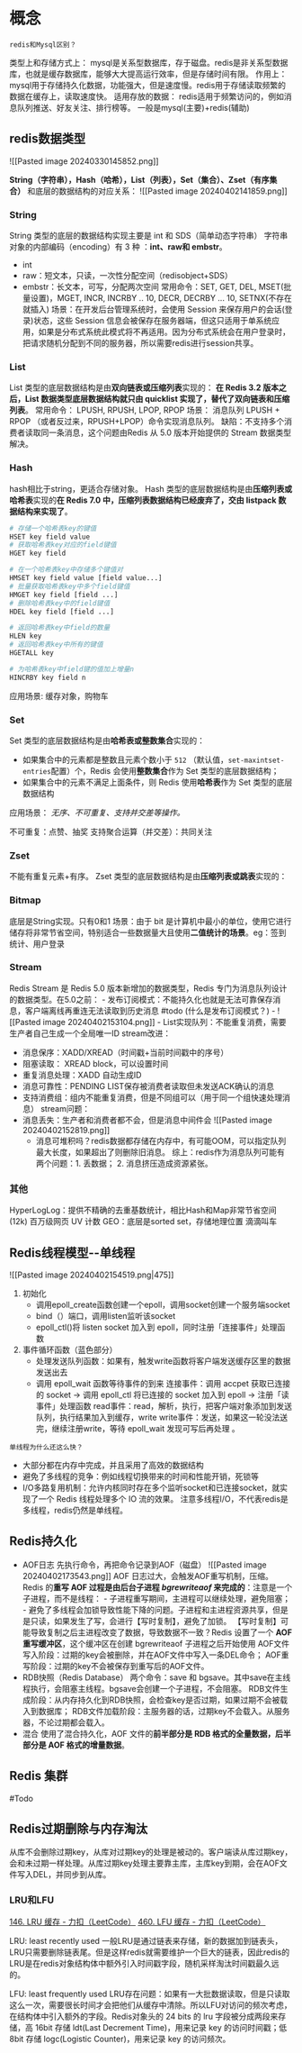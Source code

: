 # 概念
```ad-question
redis和Mysql区别？
```

类型上和存储方式上：
mysql是关系型数据库，存于磁盘。redis是非关系型数据库，也就是缓存数据库，能够大大提高运行效率，但是存储时间有限。
作用上：
mysql用于存储持久化数据，功能强大，但是速度慢。redis用于存储读取频繁的数据在缓存上，读取速度快。
适用存放的数据：
redis适用于频繁访问的，例如消息队列推送、好友关注、排行榜等。
一般是mysql(主要)+redis(辅助)

## redis数据类型


![[Pasted image 20240330145852.png]]


**String（字符串），Hash（哈希），List（列表），Set（集合）、Zset（有序集合）**
和底层的数据结构的对应关系：
![[Pasted image 20240402141859.png]]

### String
String 类型的底层的数据结构实现主要是 int 和 SDS（简单动态字符串）
字符串对象的内部编码（encoding）有 3 种 ：**int、raw和 embstr**。
- int
- raw：短文本，只读，一次性分配空间（redisobject+SDS）
- embstr：长文本，可写，分配两次空间
	常用命令：SET, GET, DEL, MSET(批量设置)，MGET, INCR,  INCRBY .. 10, DECR, DECRBY ... 10, SETNX(不存在就插入)
场景：在开发后台管理系统时，会使用 Session 来保存用户的会话(登录)状态，这些 Session 信息会被保存在服务器端，但这只适用于单系统应用，如果是分布式系统此模式将不再适用。因为分布式系统会在用户登录时，把请求随机分配到不同的服务器，所以需要redis进行session共享。

### List
List 类型的底层数据结构是由**双向链表或压缩列表**实现的：
**在 Redis 3.2 版本之后，List 数据类型底层数据结构就只由 quicklist 实现了，替代了双向链表和压缩列表**。
常用命令：
LPUSH, RPUSH, LPOP, RPOP
场景：
消息队列 LPUSH + RPOP （或者反过来，RPUSH+LPOP）命令实现消息队列。
缺陷：不支持多个消费者读取同一条消息，这个问题由Redis 从 5.0 版本开始提供的 Stream 数据类型解决。

### Hash
hash相比于string，更适合存储对象。
Hash 类型的底层数据结构是由**压缩列表或哈希表**实现的**在 Redis 7.0 中，压缩列表数据结构已经废弃了，交由 listpack 数据结构来实现了**。
```python
# 存储一个哈希表key的键值
HSET key field value   
# 获取哈希表key对应的field键值
HGET key field

# 在一个哈希表key中存储多个键值对
HMSET key field value [field value...] 
# 批量获取哈希表key中多个field键值
HMGET key field [field ...]       
# 删除哈希表key中的field键值
HDEL key field [field ...]    

# 返回哈希表key中field的数量
HLEN key       
# 返回哈希表key中所有的键值
HGETALL key 

# 为哈希表key中field键的值加上增量n
HINCRBY key field n        
```

应用场景:
缓存对象，购物车

### Set
Set 类型的底层数据结构是由**哈希表或整数集合**实现的：

- 如果集合中的元素都是整数且元素个数小于 `512` （默认值，`set-maxintset-entries`配置）个，Redis 会使用**整数集合**作为 Set 类型的底层数据结构；
- 如果集合中的元素不满足上面条件，则 Redis 使用**哈希表**作为 Set 类型的底层数据结构

应用场景：
*无序、不可重复、支持并交差等操作。*

不可重复：点赞、抽奖
支持聚合运算（并交差）：共同关注


### Zset

不能有重复元素+有序。
Zset 类型的底层数据结构是由**压缩列表或跳表**实现的：


### Bitmap

底层是String实现。只有0和1
场景：由于 bit 是计算机中最小的单位，使用它进行储存将非常节省空间，特别适合一些数据量大且使用**二值统计的场景**。eg：签到统计、用户登录

### Stream

Redis Stream 是 Redis 5.0 版本新增加的数据类型，Redis 专门为消息队列设计的数据类型。在5.0之前：
	- 发布订阅模式：不能持久化也就是无法可靠保存消息，客户端离线再重连无法读取到历史消息 #todo (什么是发布订阅模式？)
		- ![[Pasted image 20240402153104.png]]
	- List实现队列：不能重复消费，需要生产者自己生成一个全局唯一ID
stream改进：
- 消息保序：XADD/XREAD（时间戳+当前时间戳中的序号）
- 阻塞读取： XREAD block，可以设置时间
- 重复消息处理：XADD 自动生成ID
- 消息可靠性：PENDING LIST保存被消费者读取但未发送ACK确认的消息
- 支持消费组：组内不能重复消费，但是不同组可以（用于同一个组快速处理消息）
stream问题：
- 消息丢失：生产者和消费者都不会，但是消息中间件会
  ![[Pasted image 20240402152819.png]]
  - 消息可堆积吗？redis数据都存储在内存中，有可能OOM，可以指定队列最大长度，如果超出了则删除旧消息。
综上：redis作为消息队列可能有两个问题：1. 丢数据； 2. 消息挤压造成资源紧张。


### 其他
HyperLogLog：提供不精确的去重基数统计，相比Hash和Map非常节省空间(12k)
	百万级网页 UV 计数
GEO：底层是sorted set，存储地理位置
	滴滴叫车

## Redis线程模型--单线程

![[Pasted image 20240402154519.png|475]]

1. 初始化
    - 调用epoll_create函数创建一个epoll，调用socket创建一个服务端socket
    - bind（）端口，调用listen监听该socket
    - epoll_ctl()将 listen socket 加入到 epoll，同时注册「连接事件」处理函数
2. 事件循环函数（蓝色部分）
	- 处理发送队列函数：如果有，触发write函数将客户端发送缓存区里的数据发送出去
	- 调用 epoll_wait 函数等待事件的到来
		  连接事件：调用 accpet 获取已连接的 socket -> 调用 epoll_ctl 将已连接的 socket 加入到 epoll -> 注册「读事件」处理函数
		  read事件：read，解析，执行，把客户端对象添加到发送队列，执行结果加入到缓存，write
		  write事件：发送，如果这一轮没法送完，继续注册write，等待 epoll_wait 发现可写后再处理 。

```ad-question
单线程为什么还这么快？
```
- 大部分都在内存中完成，并且采用了高效的数据结构
- 避免了多线程的竞争：例如线程切换带来的时间和性能开销，死锁等
- I/O多路复用机制：允许内核同时存在多个监听socket和已连接socket，就实现了一个 Redis 线程处理多个 IO 流的效果。
注意多线程I/O，不代表redis是多线程，redis仍然是单线程。

## Redis持久化
- AOF日志
  先执行命令，再把命令记录到AOF（磁盘）
  ![[Pasted image 20240402173543.png]]
  AOF 日志过大，会触发AOF重写机制，压缩。
  Redis 的**重写 AOF 过程是由后台子进程 _bgrewriteaof_ 来完成的**：注意是一个子进程，而不是线程： - 子进程重写期间，主进程可以继续处理，避免阻塞； - 避免了多线程会加锁导致性能下降的问题。子进程和主进程资源共享，但是是只读，如果发生了写，会进行【写时复制】，避免了加锁。
  【写时复制】可能导致复制之后主进程改变了数据，导致数据不一致？Redis 设置了一个 **AOF 重写缓冲区**，这个缓冲区在创建 bgrewriteaof 子进程之后开始使用
  AOF文件写入阶段：过期的key会被删除，并在AOF文件中写入一条DEL命令；
  AOF重写阶段：过期的key不会被保存到重写后的AOF文件。
- RDB快照（Redis Database）
  两个命令：save 和 bgsave。其中save在主线程执行，会阻塞主线程。bgsave会创建一个子进程，不会阻塞。
  RDB文件生成阶段：从内存持久化到RDB快照，会检查key是否过期，如果过期不会被载入到数据库；
  RDB文件加载阶段：主服务器的话，过期key不会载入。从服务器，不论过期都会载入。
- 混合
  使用了混合持久化，AOF 文件的**前半部分是 RDB 格式的全量数据，后半部分是 AOF 格式的增量数据**。

## Redis 集群
#Todo 

## Redis过期删除与内存淘汰

从库不会删除过期key，从库对过期key的处理是被动的。客户端读从库过期key，会和未过期一样处理。从库过期key处理主要靠主库，主库key到期，会在AOF文件写入DEL，并同步到从库。

### LRU和LFU
[146. LRU 缓存 - 力扣（LeetCode）](https://leetcode.cn/problems/lru-cache/description/)
[460. LFU 缓存 - 力扣（LeetCode）](https://leetcode.cn/problems/lfu-cache/description/)

LRU: least recently used
一般LRU是通过链表来存储，新的数据加到链表头，LRU只需要删除链表尾。但是这样redis就需要维护一个巨大的链表，因此redis的LRU是在redis对象结构体中额外引入时间戳字段，随机采样淘汰时间戳最久远的。

LFU: least frequently used
LRU存在问题：如果有一大批数据读取，但是只读取这么一次，需要很长时间才会把他们从缓存中清除。所以LFU对访问的频次考虑，在结构体中引入额外的字段。Redis对象头的 24 bits 的 lru 字段被分成两段来存储，高 16bit 存储 ldt(Last Decrement Time)，用来记录 key 的访问时间戳；低 8bit 存储 logc(Logistic Counter)，用来记录 key 的访问频次。